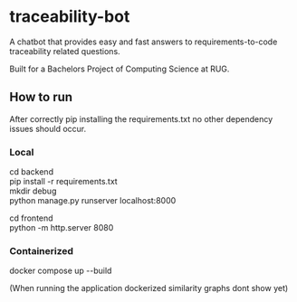 # traceability-bot
A chatbot that provides easy and fast answers to requirements-to-code traceability related questions.

Built for a Bachelors Project of Computing Science at RUG.

## How to run

After correctly pip installing the requirements.txt no other dependency issues should occur.

### Local
cd backend\
pip install -r requirements.txt\
mkdir debug\
python manage.py runserver localhost:8000

cd frontend\
python -m http.server 8080

### Containerized
docker compose up --build

(When running the application dockerized similarity graphs dont show yet)
